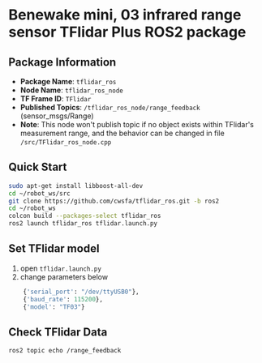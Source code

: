 
# Benewake mini, 03 infrared range sensor **TFlidar Plus** ROS2 package

## Package Information
- **Package Name**: `tflidar_ros`
- **Node Name**: `tflidar_ros_node`
- **TF Frame ID**: `TFlidar`
- **Published Topics**: `/tflidar_ros_node/range_feedback` (sensor_msgs/Range)
- **Note**: This node won't publish topic if no object exists within TFlidar's measurement range, and the behavior can be changed in file  `/src/TFlidar_ros_node.cpp`

## Quick Start
```bash
sudo apt-get install libboost-all-dev
cd ~/robot_ws/src
git clone https://github.com/cwsfa/tflidar_ros.git -b ros2
cd ~/robot_ws
colcon build --packages-select tflidar_ros
ros2 launch tflidar_ros tflidar.launch.py
```
## Set TFlidar model
1. open `tflidar.launch.py`
2. change parameters below
```python
    {'serial_port': "/dev/ttyUSB0"},
    {'baud_rate': 115200},
    {'model': "TF03"}
```

## Check TFlidar Data
```bash
ros2 topic echo /range_feedback
```
